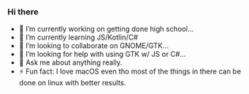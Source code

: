 ### Hi there 

- 🔭 I’m currently working on getting done high school...
- 🌱 I’m currently learning JS/Kotlin/C#
- 👯 I’m looking to collaborate on GNOME/GTK...
- 🤔 I’m looking for help with using GTK w/ JS or C#...
- 💬 Ask me about anything really.
- ⚡ Fun fact: I love macOS even tho most of the things in there can be done on linux with better results.

